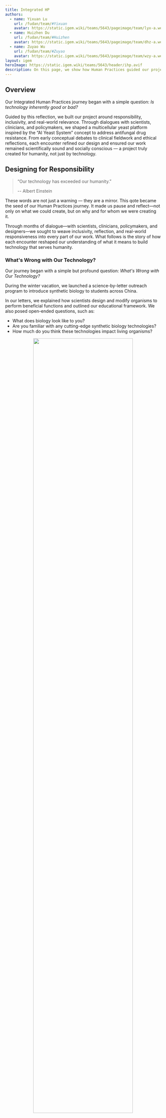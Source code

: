 ```yaml
---
title: Integrated HP
authors:
  - name: Yixuan Lu
    url: /fudan/team/#Yixuan
    avatar: https://static.igem.wiki/teams/5643/pageimage/team/lyx-a.webp
  - name: Huizhen Du
    url: /fudan/team/#Huizhen
    avatar: https://static.igem.wiki/teams/5643/pageimage/team/dhz-a.webp
  - name: Zuyao Wu
    url: /fudan/team/#Zuyao
    avatar: https://static.igem.wiki/teams/5643/pageimage/team/wzy-a.webp
layout: igem
heroImage: https://static.igem.wiki/teams/5643/header/ihp.avif
description: On this page, we show how Human Practices guided our project to be both scientifically innovative and socially responsible.
---
```


## Overview

Our Integrated Human Practices journey began with a simple question: *Is technology inherently good or bad?* 

Guided by this reflection, we built our project around responsibility, inclusivity, and real-world relevance. Through dialogues with scientists, clinicians, and policymakers, we shaped a multicellular yeast platform inspired by the “AI Yeast System” concept to address antifungal drug resistance. From early conceptual debates to clinical fieldwork and ethical reflections, each encounter refined our design and ensured our work remained scientifically sound and socially conscious — a project truly created for humanity, not just by technology.



## Designing for Responsibility

> “Our technology has exceeded our humanity.”
> 
> -- Albert Einstein

These words are not just a warning — they are a mirror. This qote became the seed of our Human Practices journey. It made us pause and reflect—not only on what we could create, but on why and for whom we were creating it.

Through months of dialogue—with scientists, clinicians, policymakers, and designers—we sought to weave inclusivity, reflection, and real-world responsiveness into every part of our work. What follows is the story of how each encounter reshaped our understanding of what it means to build technology that serves humanity.

### What's Wrong with Our Technology?

Our journey began with a simple but profound question: *What's Wrong with Our Technology?*

During the winter vacation, we launched a science-by-letter outreach program to introduce synthetic biology to students across China.

In our letters, we explained how scientists design and modify organisms to perform beneficial functions and outlined our educational framework. We also posed open-ended questions, such as:

- What does biology look like to you?
- Are you familiar with any cutting-edge synthetic biology technologies?
- How much do you think these technologies impact living organisms?

<div style="text-align: center;"> 
  <img src="https://static.igem.wiki/teams/5643/pageimage/ihp/letters.webp" style="width:80%;">
  <div>
    <span style="color:gray">Figure 1. Letter exchange with a child</span><br><br>
  </div>
</div>

The students responded with enthusiasm, sharing their curiosity, challenges, and creative ideas. One question, however, stood out:

> “Is this ‘new’ technology truly beneficial or harmful? Will it make a real difference? Does it genuinely matter to society?”

This simple yet profound doubt prompted us to pause and reflect. Through this activity, we began to **consider whether synthetic biology technologies inherently have “good” or “bad” effects**. For example, the development of antibiotics is a clear technological advancement — but does it serve as a blessing for humanity, or could it also bring unforeseen challenges?

This reflection naturally led us to examine our own project. We asked: how can we ensure that the technologies we develop provide real societal benefits rather than unintended problems? Guided by these questions, we embarked on further exploration and practical efforts, designing our project to not only advance science but also respond meaningfully to human needs and ethical considerations.

With this philosophical foundation, we turned to the scientific core of our project: **multicellular yeast** as a platform for dynamic screening of antifungal-resistance targets. We started to think about whether multicellular yeast could make a difference. Our discussions with experts helped us shape the idea and define its scientific and societal significance.



## From Reflection to Design

Our journey began with **Dr. Boxun Lu**, a neurobiologist at Fudan University, who proposed an “AI Yeast System” — a vision of simulating living cells through artificial intelligence. His idea expanded our understanding of biology: it is not only experimental but also computational, predictive, and creative.

This discussion became the foundation of our simulation-driven design approach. Inspired by Dr. Lu’s perspective, we envisioned using modeling to predict antifungal resistance pathways. From these early reflections, the concept of *multicellular yeast* as a research platform was born.

### Discussion with Dr. Boxun Lu

**Date:** January 15th, 2025

**Respondent:** Dr. Boxun Lu

**Respondent Profile:** Researcher @ Department of Neurobiology, School of Life Sciences, Fudan University; Study neurodegenerative diseases, develop original drug development strategies

<!-- https://static.igem.wiki/teams/5643/pageimage/ihp/boxun-lu.webp -->

**Key Takeaways:** 

- Professor Lu suggested that with the rise of large-scale AI models, an exciting direction is to simulate living cells through artificial digital systems — what he called an “AI Yeast System”. Such a concept, he noted, could have transformative implications for biopharmaceutical research and resonated strongly with our project’s vision of simulation-driven design.

- His insights inspired us profoundly and laid the foundation for our modeling strategy to predict and guide experimental design (see our [Model](/model/) page). After extensive internal discussion, we refined our idea and decided to employ *multicellular yeast* as a platform for dynamic screening of antibiotic-resistance targets — forming the initial blueprint of the project we are presenting today.

- After extensive discussion, we refined our idea and decided to employ *multicellular yeast* as a platform for dynamic screening of antibiotic-resistance targets — forming the initial blueprint of the project we are developing today.  It was here that the concept of *multicellular yeast* as a research platform was born.

***

Following this conceptual inspiration, we sought advice from Dr. Hengchi Chen, who encouraged us to root our ideas in real-world environmental changes. He reminded us that antifungal resistance is deeply intertwined with ecological pressures and climate change, both of which drive the rise of pathogenic fungi.

### Discussion with Dr. Hengchi Chen

**Date:** March 7th, 2025

**Respondent:** Dr. Hengchi Chen

**Respondent Profile:** Postdoctoral Researcher @ the University of Göttingen, Ecology

<div style="text-align: center;"> 
  <img src="https://static.igem.wiki/teams/5643/pageimage/ihp/talk-with-dr-hengchi-chen.webp" style="width:80%;">
  <div>
    <span style="color:gray">Figure 2. Discussion with Dr. Hengchi Chen</span><br><br>
  </div>
</div>

**Topic:** The Rise of Polyploids During Environmental Catastrophes

> Polyploidy did not arise randomly but surged during major environmental upheavals such as the K–Pg mass extinction, suggesting that climate change may promote the emergence and survival of polyploids.

- Dr. Chen found the idea of using multicellular yeast as a new chassis fascinating, but he reminded us that the we need connect out project with our life closely, for example, the climate change makes more and more fungi to appear, and lots of fungi are antibiotic with the abundant use of antibiotic, it is the time for us to find a new way to think the mechanism behind this phenomenon . He advised us to anchor the project in a concrete situation where multicellular yeast is crucial for tackling new crisis, and to make sure its structural stability is convincingly supported.
- Conversations with people familiar with the field gave us fresh perspectives. Their feedback not only clarified our goals but also inspired us to look deeper into why multicellular yeast matters and what it could contribute to research on antifungal resistance.

---

To broaden our perspective, we then consulted international researchers such as Prof. Will Ratcliff, whose pioneering work on multicellularity inspired us to think creatively about both system design and public engagement.

These early discussions transformed a conceptual idea into a research direction grounded in both biological feasibility and societal relevance.


### Email exchange with Dr. Willim Ratcliff

**Date:** March-April, 2025

**Respondent:** Dr. Willim Ratcliff

**Respondent Profile:** John C. and Leslie C. Sutherland Professor, School of Biological Sciences @ Georgia Institute of Technology; Study major transitions in evolution (mainly multicellularity)

**Topic:** Re: Students from Fudan University want to get involved in the http://snowflakeyeastlab.com/

**Key Takeaways:**

- Prof. Ratcliff offered invaluable insights during the early stages of our project. He encouraged us to think creatively with the concept of multicellular yeast and to keep improving and expanding upon our initial ideas.
- The outreach lab organized by Prof. Ratcliff greatly inspired us by demonstrating how even complex scientific concepts developed in laboratories can be simplified and shared with the public, thereby promoting accessibility and ensuring equal opportunities for quality education.



### Discussion with Prof. Don Cleveland

**Date:** July 26th, 2025

**Respondent:** Prof. Don Cleveland

**Respondent Profile:** A member of three major U.S. academies and an eminent cancer and neurobiologist, is Dean of UC San Diego’s Cell & Mol. Med. Dept. He was 2013 American Society for Cell Biology President, won the 2018 Life Science Breakthrough Award for hereditary ALS research, and advanced mitotic spindle and chromosome movement studies.

<div style="text-align: center;"> 
  <img src="https://static.igem.wiki/teams/5643/pageimage/ihp/fireside-talk-with-prof-don-cleveland.webp" style="width:80%;">
  <div>
    <span style="color:gray">Figure 3. Fireside talk with Prof. Don Cleveland</span><br><br>
  </div>
</div>

**Topic:** Exploring yeast gene markers and strategies for broad gene coverage

**Key Takeaways:**

- We had an in-depth exchange with Prof. Cleveland on the current frontiers and prospects of synthetic biology. He shared his own research experiences, which greatly inspired and encouraged us.
- We asked about the feasibility of labeling or visualizing as many yeast genes as possible to trace mutation sites. Prof. Cleveland explained that, given the vast number of yeast genes, it is technically unfeasible to identify a universal marker that covers most genes.
- Based on his advice, we reflected on the limitations of our current capabilities and recognized that clarifying mother-daughter genetic variations exceeds our technical scope. This conversation helped us realign our project direction and identify future research possibilities.

This exchange refined our project scope and reinforced a pragmatic research ethos: aim high, but design experiments we can reliably execute and interpret.

---

As our project evolved, we realized the importance of aligning innovation with clinical needs. We sought guidance from medical professionals to ensure our work addressed real-world challenges.


### Discussion with Prof. Guanghua Huang

**Date:** April 15th, 2025

**Respondent:** Prof. Guanghua Huang

**Respondent Profile:** Executive Director @ Department of Microbiology and Immunology, School of Life Sciences, Fudan University; Study fungi morphological development, pathogenic mechanism, drug resistance mechanism and new drug screening of pathogenic *Candida* species in humans

<div style="text-align: center;"> 
  <img src="https://static.igem.wiki/teams/5643/pageimage/ihp/guanghua-huang.webp" style="width:80%;">
  <div>
    <span style="color:gray">Figure 4. Discussion with Prof. Guanghua Huang</span><br><br>
  </div>
</div>
**Topic:** Antifungal Resistance Research and Project Positioning

**Key Takeaways:**

- Prof. Huang emphasized the need to distinguish between *basic biological research* and *engineering applications*. The multicellular yeast system, he noted, may exhibit enhanced resistance due to intercellular cooperation—an advantage for both industrial fermentation and drug screening.
- He suggested modeling resistance evolution through *gene knockout* of resistance-related loci or *drug-induced selection*, effectively simulating how clinical fungal pathogens acquire resistance.
- For a more thorough understanding of our multicellularity, he recommended using *ultrasonic dispersion* to separate multicellular clusters into single cells and *streptomycin resistance markers* to streamline strain selection, which may help us distinguish the differences in characteristics between multicellularity and single cells.
- He encouraged focusing on *clinically relevant antifungal drugs* and employing *synthetic biology tools* to capture and record mutation trajectories during resistance development.
- His guidance clarified our research direction and provided practical strategies for connecting our multicellular yeast platform with clinically meaningful antifungal resistance studies.

Prof. Huang’s concrete methodological advice directly informed our experimental design and helped align our platform with translational research needs.




### Discussion with Prof. Liping Zhu

**Date:** May 13th, 2025

**Respondent:** Prof. Liping Zhu

**Respondent Profile:** Expert in Clinical Mycology and Antifungal Resistance

**Topic:** Bridging Basic Research and Clinical Needs in Antifungal Resistance

<div style="text-align: center;"> 
  <img src="https://static.igem.wiki/teams/5643/pageimage/ihp/liping-zhu.webp" style="width:80%;">
  <div>
    <span style="color:gray">Figure 5. Discussion with Prof. Liping Zhu</span><br><br>
  </div>
</div>
**Key Takeaways:**

- Prof. Zhu began by emphasizing the growing global challenge of antifungal resistance. Multidrug-resistant species such as *Candida auris* and *Candida glabrata* are spreading rapidly, while the number of immunocompromised patients—such as cancer and organ transplant recipients—continues to rise. 

  > “We must focus on the fungi that truly matter in clinical settings.”

  This statement reminded us that basic research must always maintain a clear line of sight to clinical needs.

- Prof. Zhu’s guidance helped us rethink the positioning of our multicellular yeast platform. He proposed that our platform could serve as a drug pre-screening system, provided that we also address the challenge of translating results to clinical pathogens.

- Prof. Zhu also reminded us that successful research depends on feasibility and collaboration. He encouraged us to conduct clear feasibility analyses, define our goals, and build interdisciplinary partnerships with clinicians, microbiologists, and engineers. He stressed that research should be viewed as a long-term, collaborative journey rather than a short-term competition.

- We incorporated his advice by reaching out to medical researchers for cross-disciplinary input on experimental design. His words strengthened our commitment to developing a project that bridges science and service, making our research not only technically innovative but also socially meaningful.

Conversations with Prof. Huang and Prof. Zhu were pivotal. They reminded us that antifungal resistance is not just a research topic but a growing medical crisis, especially for immunocompromised patients. Their advice helped refine our methods—from using *streptomycin resistance markers* to modeling resistance evolution—and focus on clinically meaningful outcomes. We learned how *multicellular yeast* could serve as a pre-screening system for antifungal drugs, bridging basic research and patient-centered needs.

------

To deepen this connection, we participated in a clinical immersion program at Huashan Hospital. Observing patients with *cryptococcal meningitis* revealed the human urgency behind our work: rising drug resistance, limited treatments, and lives at stake.

This experience reinforced why we began—to create technology that truly serves people. It strengthened our commitment to developing **DR.sTraTeGY** as a bridge between bench science and bedside application.

### Clinical Immersion at Huashan Hospital, Infection Department

**Date:** July 21st-31st, 2025

**Respondent:** Huashan Hospital, Infection Department

**Topic:** Clinical Insights into Cryptococcal Meningitis and Antifungal Resistance

**Key Takeaways:**

- During our clinical immersion at the Department of Infectious Diseases, Huashan Hospital, we directly observed patients suffering from *cryptococcal meningitis*. Many presented with severe and life-threatening symptoms such as increased intracranial pressure, persistent vomiting, high fever, and even septic shock.
- However, there is currently no drug that can directly cure cryptococcal meningitis. The antifungal fluconazole remains the only medication available for initial treatment, yet its clinical effectiveness is increasingly compromised.
- Clinical data showed that up to 84% of patients were resistant to fluconazole, underscoring the urgent need for new antifungal agents and novel resistance-tracking strategies.
- Seeing these cases firsthand reminded us that antifungal resistance is not an abstract research topic — it is a real and urgent medical challenge. This experience strengthened our determination to design *DR.sTraTeGY* as a platform that can accelerate antifungal drug discovery and bridge basic research with clinical impact.
- This direct clinical exposure connected our theoretical aspirations with urgent medical needs, reinforcing the human focus of our project.

---

After grounding our project in clinical reality, we sought feedback from the biotechnology industry. At the Suzhou Biopharmaceutical Technology Conference, we shared our concept with R&D professionals and learned how industrial application could transform research prototypes into real-world solutions.

### Attendance at Suzhou Biopharmaceutical Technology Conference

**Date:** June 27th, 2025

**Respondent:** Suzhou Biopharmaceutical Technology Conference Participants

<div style="text-align: center;"> 
  <img src="https://static.igem.wiki/teams/5643/pageimage/ihp/suzhou-biopharmaceutical-technology-conference-new.webp" style="width:80%;">
  <div style="width:66%">
    <span style="color:gray">Figure 6. Dialogue with enterprise representatives at Suzhou Biopharmaceutical Technology Conference</span><br><br>
  </div>
</div>

**Topic:** Industry Insights and Project Feedback

**Key Takeaways:**

- Our team participated in the *Synthetic Biology Forum* at the Suzhou Biopharmaceutical Technology Conference, where we explored the latest advancements and learned how industry leaders are leveraging synthetic biology for product development.
- Discussions and presentations broadened our perspective on the applications of *synthetic biology* in real-world contexts, helping us refine our project concept and align it more closely with industrial needs.
- By presenting our project—using *Saccharomyces cerevisiae* to track antibiotic resistance targets—we received valuable feedback from professionals in leading biopharmaceutical companies. They shared insights into current R&D pipelines, screening strategies, and future directions in antibiotic resistance research.
- We established connections with several company representatives, enabling us to maintain communication and integrate industrial perspectives into the ongoing evolution of our project.

Following these industrial dialogues, we learned how practical implementation could transform scientific prototypes into viable tools for society.

---

At the same time, we are also actively sharing and communicating projects with various teams, and the unique insights of each team provide rich suggestions for our project promotion.


### Attendance at Jiangsu-Zhejiang-Shanghai iGEM Regional Meet-up

**Date:** June 28th, 2025

**Respondent:** Jiangsu–Zhejiang–Shanghai iGEM Teams

<div style="text-align: center;"> 
  <img src="https://static.igem.wiki/teams/5643/pageimage/ihp/jiangsu-zhejiang-shanghai-igem-regional-meet-up.webp" style="width:80%;">
  <div>
    <span style="color:gray">Figure 7. Attendance at Jiangsu-Zhejiang-Shanghai iGEM Regional Meet-up</span><br><br>
  </div>
</div>


**Key Takeaways:**

- The regional meetup gathered iGEM teams from 18 universities, including Fudan University, Shanghai Jiao Tong University, Zhejiang University, and Jiangnan University, fostering vibrant exchanges through booth exhibitions and project presentations.
- Rethinking Human Practices: Dr. Yuhan Bao, iGEM 2025 Liaison Officer and Human Practices Committee Coordinator, encouraged teams to move beyond conventional outreach and integrate HP into experimental design. He also advised visualizing the *Design–Build–Test–Learn (DBTL)* cycle on the wiki to highlight iteration and improvement.
- Enhancing Team Collaboration: iGEM 2025 Ambassador Xiaohan Zhang emphasized that effective teamwork is central to every successful project, underscoring the importance of clear communication and role coordination.
- Through open discussion and peer feedback, we gained new insights into both project design and Human Practices execution. A question raised during the session — “How can resistance screening be effectively implemented?” — prompted us to reflect on and refine our experimental design, further strengthening the coherence of our project.

Through these collaborations, we strengthened our teamwork and expanded our understanding of how community exchange enriches responsible research.


### Attendance at the 12th CCiC

**Date:** August 6th-8th, 2025

**Topic:** Biosafety, Bio-Art and Interdisciplinary Dialogue

<div style="text-align: center;"> 
  <img src="https://static.igem.wiki/teams/5643/pageimage/ihp/the-12th-ccic.webp" style="width:80%;">
  <div>
    <span style="color:gray">Figure 8. Presenting our DR.sTraTeGY at the 12th CCiC</span><br><br>
  </div>
</div>

**Key Takeaways:**

- In the biosafety practice seminar, perspectives from industry, anthropology, law, and AI professionals provided diverse insights into biosafety considerations and actions.
- In the roundtable "Rewriting Perceptual Structures: Aesthetic Variations in the Age of Life Technologies," Wei Ying presented the development process of bio-art and its iconic works.
- Participated in an unconference on ethics and biosafety in synthetic biology hosted by Central South University, discussing biosafety and ethical compliance in HP practices with teams from Central South University, Hainan University, and Huazhong University of Science and Technology.
- Exchanged ideas with HP team members from various universities in the poster session, reaching intentions for HP collaboration and sharing creative promotional materials.

By participating in national-level interdisciplinary dialogues, we positioned our project within broader ethical, artistic, and biosafety frameworks.

---

Through preliminary discussions and research, our project has taken shape. We wanted to know whether our project really corresponded to the goal, so we discussed it with Mr. Jiangshan.

### Discussion with Mr. Shan Jiang

**Date:** August 7th, 2025

**Respondent:** Mr. Shan Jiang

**Respondent Profile:** Shan Jiang is Co-founder and COO of Red Panda Biosciences and an undergraduate at the University of Edinburgh. His research in biophysics and bacterial physiology is conducted under Prof. Teuta Pilizota. He began his synthetic biology career in high school under Prof. Chenli Liu at SIAT, CAS. He co-founded iDEC in 2020 and was a member of the iGEM Engineering Committee.

<div style="text-align: center;"> 
  <img src="https://static.igem.wiki/teams/5643/pageimage/ihp/shan-jiang.webp" style="width:80%;">
  <div>
    <span style="color:gray">Figure 9. Discussion with Mr. Shan Jiang</span><br><br>
  </div>
</div>

**Topic:** Refining our research direction and understanding project significance

**Key Takeaways:**

- We discussed with Mr. Jiang the significance of our project, especially in light of our challenge to pinpoint precise gene mutation sites. This discussion prompted us to shift focus toward constructing a gene mutation platform rather than pursuing a single locus.
- Mr. Jiang advised us not to fixate on a specific mutation site, as mutations are inherently random. Instead, he encouraged us to broaden our scope to study larger DNA fragments or regions that encompass multiple potential mutation sites.
- He also highlighted that our platform could contribute to basic research on drug target discovery, offering long-term value in biomedical applications. This suggestion helped us refine our understanding of our project’s potential impact.

This conversation bridged academic design and real-world application, reaffirming that good science must remain open-ended, iterative, and grounded in purpose.




## How Can We Better Connect with Human Society?

With a scientifically and ethically grounded foundation, we turned to a new question: how can technology truly serve people? HP is most meaningful when it connects scientific work with society. To understand how to do this effectively, we exchanged experiences with iGEM teams and experts in anthropology, public policy, and healthcare

### Experience sharing with BNUZH-China, NEFU-China, CAU-China

**Date:** January 18th, 2025

**Respondent:** [BNUZH-China](https://2025.igem.wiki/bnuzh-china), [NEFU-China](https://2025.igem.wiki/nefu-china), [CAU-China](https://2025.igem.wiki/cau-china)

<div style="text-align: center;"> 
  <img src="https://static.igem.wiki/teams/5643/pageimage/ihp/experience-sharing-with-bnuzh-china.avif" style="width:80%;">
  <div>
    <span style="color:gray">Figure 10. Sharing HP experience with BNUZH-China, NEFU-China, CAU-China </span><br/>
  </div>
</div>

**Topic:** About HP idea exchange, data sharing

**Key Takeaways:**

- Learned the importance of identifying a clear real-world problem and building a complete "problem–solution–validation" loop to ensure project relevance and credibility.
- Gained insights on team communication, emphasizing direct and open dialogue among subgroups and valuing diverse perspectives to enhance efficiency and creativity.
- Understood how to expand project impact through frameworks like the Triple Bottom Line and UN SDGs, which help demonstrate social, environmental, and economic value.
- Recognized the need for market-oriented thinking, combining rigorous research with interdisciplinary collaboration to achieve sustainable application beyond the lab.

These early conversations taught us the value of collaboration and reflection, paving the way for deeper discussions on the role of humanity in scientific practice.


### Dialogue with Dr. Yeyang Su

**Date:** August 6th, 2025

**Respondent:** Dr. Yeyang Su

<div style="text-align: center;"> 
  <img src="https://static.igem.wiki/teams/5643/pageimage/ihp/yeyang-su.webp" style="width:80%;">
  <div>
    <span style="color:gray">Figure 11. Dialogue with Dr. Yeyang Su</span><br/>
  </div>
</div>

**Respondent Profile:** Independent Scholar in Anthropology, expert in Medical Anthropology and iGEM Human Practices

**Topic:** Human Practices in Synthetic Biology

**Key Takeaways:**

- Human Practice is both a process-oriented and reflexive practice that requires researchers to "use oneself as a method" and embed themselves within the research.
- HP content should be closely related to the project theme, avoiding quantity-over-quality or fragmented practices in favor of well-designed, refined HP activities.
- Researchers should thoughtfully consider the subjects of their practice surveys and select the most appropriate research methods based on the research questions, avoiding methods like convenience sampling or snowball sampling that may introduce bias.
- Shared insights from medical anthropology, including the original intent behind the iGEM design maturity model and the understanding of "Integrity."
- Encouraged the team to "spend energy on what you truly want to do," emphasizing the importance of pursuing meaningful and personally motivating work.
- We shared the main challenges we faced in our Human Practices (HP) work, including limited audience engagement and difficulties linking outreach activities with our project's core goals. Each team offered constructive suggestions, such as collaborating with more iGEM teams, expanding communication channels, and inviting professionals from relevant fields to provide insights from their expertise.
- During the discussion, we found that many teams shared the same confusion: Is our HP work truly beneficial to society, or are we conducting outreach only for the sake of completing HP tasks? This question sparked deep reflection on the real purpose and value of HP.
- Together, we reached the understanding that the true significance of HP lies in two-way communication. Only through sincere dialogue and real intersections with communities can HP activities generate meaningful social impact and bring synthetic biology closer to people's lives.

Dr. Su’s anthropological perspective reminded us that science is never isolated — it thrives through empathy and dialogue.


### Carpet conference with HainanU-China, HZAU-China, NKU-China

**Date:** August 7th, 2025

**Respondent:** [HainanU-China](https://2025.igem.wiki/hainanu-china), [HZAU-China](https://2025.igem.wiki/hzau-china), [NKU-China](https://2025.igem.wiki/nku-china)

<div style="text-align: center;"> 
  <img src="https://static.igem.wiki/teams/5643/pageimage/ihp/carpet.avif" style="width:80%;">
  <div>
    <span style="color:gray">Figure 12. Carpet conference with HainanU-China, HZAU-China, NKU-China</span><br/>
  </div>
</div>

**Topic:** Human Practices Exchange

**Key Takeaways**: 

- Main challenges in Human Practices (HP): limited audience engagement and difficulty linking outreach to core project goals. Suggested solutions: collaborate with more iGEM teams, expand communication channels, involve professionals for expert insights.
- Common reflection: evaluating whether HP work is genuinely beneficial to society versus performing outreach just to complete HP tasks.
- Consensus: the true value of HP lies in two-way communication; meaningful social impact arises from sincere dialogue and real engagement with communities, bringing synthetic biology closer to people’s lives.

Together, these exchanges shaped our understanding that Human Practices are not a task, but a mindset — one that must permeate every part of the project.


### Dialogue with Prof. Jianpeng Ma

**Date:** September 7th, 2025

**Respondent:** Prof. Jianpeng Ma

**Respondent Profile:** Director of Fudan University's Multiscale Research Institute for Complex Systems, is a leading computational biologist. His team's OPUS software suite leads the globe in protein structure prediction, powering an AI-driven platform for new drug development.

<div style="text-align: center;"> 
  <img src="https://static.igem.wiki/teams/5643/pageimage/ihp/majianpeng.avif" style="width:80%;">
  <div>
    <span style="color:gray">Figure 13. Dialogue with Prof. Jianpeng Ma</span><br/>
  </div>
</div>

**Topic:** Gradual Development of AIVC & Societal Engagement

**Key Takeaways:**

- Iterative development: Artificial Intelligence Virtual Cells (AIVC) are built gradually, integrating data collection, experimentation, and model refinement over time rather than starting from complete knowledge of all biological, chemical, and physical details.
- Reliable predictions: This iterative cycle allows for increasingly accurate simulations even as model complexity grows.
- Broader application: The same gradual, iterative approach can be applied to societal engagement—meaningful connections don’t require full understanding upfront.
- Continuous learning: Maintaining an open mind, actively listening, and refining understanding through interaction fosters cooperation and effective dialogue in both science and society.

This parallel between iterative science and social engagement became a guiding philosophy throughout our journey.


### Discussion with iGEM Munich 2025

**Date:** September 28th, 2025

**Respondent:** [iGEM Munich 2025](https://2025.igem.wiki/munich/)

<div style="text-align: center;"> 
  <img src="https://static.igem.wiki/teams/5643/pageimage/ihp/munchen.avif" style="width:80%;">
  <div>
    <span style="color:gray">Figure 14. Discussion with iGEM Munich 2025</span><br/>
  </div>
</div>


**Key Takeaways:**

- We held a detailed exchange with LMU Munich focusing on our project design, education initiatives, and software development. During the discussion, both teams shared experiences on how science communication and technical innovation can reinforce each other. This interaction helped us see our own project from a broader, international perspective and understand how similar goals can take different forms in different academic settings.
- The software discussion gave us a clearer sense of our own system’s technical strengths and potential for future development. By comparing our software logic and user interface design with LMU’s tools, we identified areas for optimization and future collaboration. These insights guided us toward more focused, practical directions for the next phase of development.

Through international dialogue, we broadened our cultural perspective and strengthened our sense of global scientific responsibility.



## Where is the Warning Line of Technology?

As we developed our project, we recognized the importance of establishing ethical boundaries and safety protocols to ensure responsible innovation.

### Interview with Dr. Geng Hong

**Date:** March 20th, 2025

**Respondent:** Dr. Geng Hong

**Respondent Profile:** Assistant Professor @ Fudan Development Institute, Fudan University; Study cybercrime, privacy on mobile app, novel cybersecurity threat

<div style="text-align: center;"> 
  <img src="https://static.igem.wiki/teams/5643/pageimage/ihp/geng-hong.webp" style="width:80%;">
  <div>
    <span style="color:gray">Figure 15. Interview with Dr. Geng Hong</span><br/>
  </div>
</div> 

**Topic:** AI Evaluation Tool Diagnostics & Improvement  

**Key Takeaways:**

- Defining Data Boundaries: Dr. Hong emphasized verifying the AI’s data awareness—ensuring that the model truly “knows” the information it uses to generate scores. He suggested treating debugging as a scientific process: systematically checking whether the AI accesses the same data foundation as human evaluators and supplying missing information when needed.
- Clarifying Evaluation Logic: He highlighted the importance of aligning machine reasoning with human judgment. Teams should explicitly define their scoring logic, test whether the AI applies it consistently, and check for errors caused by webpage structure or formatting biases.
- Selecting Fit-for-Purpose Models: Dr. Hong advised prioritizing models that best suit the project’s scope and resources rather than pursuing the most advanced ones. The key is to address the project’s central problem effectively.
- Ensuring Ethical Compliance: For any research involving user interaction, he stressed the necessity of obtaining ethical approval and following Institutional Review Board (IRB) principles to maintain integrity and participant protection.
- His guidance directly addressed the technical and methodological challenges in our *AI Evaluation Tool*, helping us enhance its reliability, interpretability, and ethical rigor.

Through this, we not only improved our AI tool but also deepened our commitment to transparent, ethical research.

### Round-table dialogue with CSU-CHINA, NKU-China, HUST-China,HainanU-China

**Date:** August 8th, 2025  

**Respondent:** Members in [HainanU-China](https://2025.igem.wiki/hainanu-china/), [CSU-CHINA](https://2025.igem.wiki/csu-china), [NKU-China](https://2025.igem.wiki/nku-china), [HUST-China](https://2025.igem.wiki/hust-china)

<div style="text-align: center;"> 
  <img src="https://static.igem.wiki/teams/5643/pageimage/ihp/round-table-conference.webp" style="width:80%;">
  <div>
    <span style="color:gray">Figure 16. Round-table dialogue with CSU-CHINA, NKU-China, HUST-China, HainanU-China</span><br/>
  </div>
</div>

**Topic:** Discussion on Biosafety  

**Key Takeaways:**  

- We discussed the clearly defined scope of China's "Biosafety Law," explained the distinction between "biosafety" (primarily focusing on laboratory biosafety) and "biosecurity" (referring to risks arising from the malicious use of biotechnology), and learnt about China's biosafety governance system.  
- Together, we interpreted iGEM's requirements regarding biosafety and ethics related to human practices, summarized the biosafety work experiences of outstanding teams from previous years, and facilitated presentations by each team on their projects. Together, we identified and mutually resolved biosafety and ethical concerns encountered during the competition process.  
- Our team introduced the Belmont Report, which establishes three core ethical principles for research: respect for persons (via informed consent), beneficence (maximizing benefits/minimizing risks), and justice (fair distribution of burdens and benefits).

These discussions allowed us to collectively define safety not as a constraint, but as a shared responsibility across disciplines.


### Dialogue with Prof. Li Tang

**Date:** September 24th, 2025

**Respondent:** Prof. Li Tang

**Respondent Profile:** Professor @ Department of Public Administration, School of International Relations and Public Affairs, Fudan University; Study public policy analysis; science and technology innovation policy

<div style="text-align: center;"> 
  <img src="https://static.igem.wiki/teams/5643/pageimage/ihp/li-tang.webp" style="width:80%;">
  <div>
    <span style="color:gray">Figure 17. Dialogue with Prof. Li Tang</span><br/>
  </div>
</div>

**Topic:** Science Governance, Ethics, and Public Communication  

**Key Takeaways:**

- Prof Tang's research focuses on developing databases including sci-tech literature (1980–2024), thematic databases, and global synthetic biology policy databases such as Overton. It also involves synthetic biology governance, contributing to the Tianjin Guidelines, cross-cultural GITA studies, and science communication.
- Inclusive science communication should emphasize both the benefits and risks of synthetic biology, while addressing ethical boundaries such as informed consent and scientist conduct.
- For policy advice, tools like PKU FAZHENG can be used for research, and international governance and safety should be highlighted in public materials. Key challenges include public resistance and regulatory delays, such as slow approvals for novel materials.
- Safety concerns involve critical issues like drug resistance, gene leakage, and intellectual property theft. National governance includes measures such as wet-/dry-lab separation and dynamic black/white/grey lists.
- In China, policy flexibility is essential due to regional diversity, making direct student involvement in policy drafting less feasible compared to smaller countries. Competition judges are aware of these contextual constraints.  

Prof. Tang’s guidance linked policy and practice, reminding us that science and governance must evolve together for sustainable impact.



## Beyond the "Humans", More "Humans"

Additionally, We expanded our scope beyond academia, exploring how our technology could generate tangible value and empathy in the real world.

### Dialogue with Mr. Jie Chen

**Date:** June 13th, 2025

**Respondent:** Mr. Jie Chen

**Respondent Profile:** Associate Director @ SoftBank China Venture Capital

<div style="text-align: center;"> 
  <img src="https://static.igem.wiki/teams/5643/pageimage/ihp/softbank-china.webp" style="width:80%;">
  <div>
    <span style="color:gray">Figure 18. Dialogue with Mr. Jie Chen</span><br/>
  </div>
</div>


**Topic:** Commercialization of the Visualization Tracking Platform

**Key Takeaways:**

- **Differentiated Pricing Strategy:** It is recommended to adopt a multi-tiered pricing model. This could include a low-cost basic software package to attract early adopters, alongside a premium, high-priced "enterprise edition" that includes dedicated technical support, custom analysis, and regular updates. The goal is to capture different segments of the CRO market.
- **Focus on Financial Metrics & Value Proposition:** Investors pay close attention to a company's financial health. The business plan must clearly outline the path to profitability. It is crucial to quantitatively demonstrate how the platform can help CRO clients reduce R&D cycles, lower costs, or increase success rates, translating the technical advantage into clear financial value.
- **Target Market Refinement:** While targeting the Yangtze River Delta CROs is a good start, it is recommended to further define the "beachhead" market. Focus initially on small to medium-sized CROs that are more agile in adopting new technologies, before expanding to larger, established players.
- **Emphasize Data Assets:** Beyond the tool itself, the platform's potential to generate unique, proprietary datasets from client use is a significant long-term asset. This data can be leveraged for future AI model training, new drug target discovery, or industry reports, creating additional revenue streams.

His feedback guided us in envisioning a practical pathway toward real-world deployment.


### Dialogue with Xirong Tang

**Date:** September 21th, 2025

**Respondent:** Ms. Xirong Tang

**Respondent Profile:** Deputy Chief Architect and Director of Healthcare Architecture @ Shanghai Architectural Design & Research Institute Co., Ltd.; Specialized in medical space planning and design

**Topic:** Medical Space Design and Wayfinding Systems

**Key Takeaways:**

- Environmental controls (e.g., ICU fungal limits) are strict in China, sometimes at the expense of humanistic elements.
- Materials: Stainless steel is common for cleanability; antimicrobial fabrics and copper are used in high-end hospitals but limited by cost.
- Disinfection protocols are more critical than material selection.
- Wayfinding principles we can follow in our inclusive design+ :
>   - Prioritize elderly needs with clear visual cues.
>   - Place signs at high-traffic areas (entrances, low-floor departments).
>   - Ground-level signage is highly intuitive; mobile navigation is emerging.
>   - Use of colors and animal themes (e.g., children’s hospitals) enhances accessibility.
- Balancing functionality and healing:
>   - Trend toward "de-medicalization" and social integration (e.g., hospital as mall/hotel).
>   - Nursing care and micro-environments (e.g., atriums, movie corners) are key.
>   - Art, lighting, music, and color improve therapeutic ambiance.
>   - Look to Singapore and Hong Kong for relevant design references.

We have a better understand of how to strike a balance  healthcare efficiency and patient-centered care in scienfic perspectives.


## Conclusion

These dialogues brought us full circle — from technological design to human experience, reminding us that science must heal as much as it innovates.

> “Concern for man himself and his fate must always form the chief interest of all technical endeavors… in order that the creations of our mind shall be a blessing and not a curse to mankind.”
>
> -- Albert Einstein

Our integrated Human Practices (HP) journey began with a student's profound question: "*Is this technology truly beneficial?*" This sparked a reflective process that fundamentally shaped our project. Through consultations with experts in evolutionary biology, clinical mycology, and synthetic biology, we refined our multicellular yeast platform to address the urgent challenge of antifungal resistance. Our clinical immersion at Huashan Hospital transformed this from a technical concept into a human-centered mission. By engaging with anthropologists, policy experts, and fellow iGEM teams, we embedded ethical considerations and public dialogue into our project's development, ensuring *DR.sTraTeGY* evolves as a socially responsible innovation with meaningful real-world impact.
